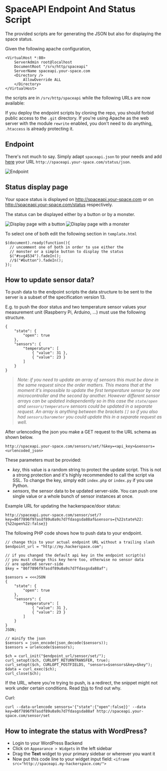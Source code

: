 SpaceAPI Endpoint And Status Script
===================================

The provided scripts are for generating the JSON but also for displaying the space status.

Given the following apache configuration,

```
<VirtualHost *:80>
    ServerAdmin root@localhost
    DocumentRoot "/srv/http/spaceapi"
    ServerName spaceapi.your-space.com
    <Directory />
        AllowOverride ALL
    </Directory>
</VirtualHost>
```

the scripts are in `/srv/http/spaceapi` while the following URLs are now available:

If you deploy the endpoint scripts by cloning the repo, you should forbid public access to the `.git` directory. If you're using Apache as the web server with the module `rewrite` enabled, you don't need to do anything, `.htaccess` is already protecting it.

Endpoint
--------

There's not much to say. Simply adapt `spaceapi.json` to your needs and add [here](http://spaceapi.net/add-your-space) your URL `http://spaceapi.your-space.com/status/json`.

![Endpoint](https://raw.github.com/SpaceApi/endpoint-scripts/master/screenshots/json.png)

Status display page
-------------------

Your space status is displayed on http://spaceapi.your-space.com or on http://spaceapi.your-space.com/status respectively.

The status can be displayed either by a button or by a monster.

![Display page with a button](https://raw.github.com/SpaceApi/endpoint-scripts/master/screenshots/button.png)
![Display page with a monster](https://raw.github.com/SpaceApi/endpoint-scripts/master/screenshots/monster.png)

To select one of both edit the following section in `template.html`

```
$(document).ready(function(){
  // uncomment one of both in order to use either the
  // monster or a simple button to display the status
  $("#svg4534").fadeIn();
  //$("#button").fadeIn();
});
```

How to update sensor data?
--------------------

To push data to the endpoint scripts the data structure to be sent to the server is a subset of the specification version 13.

E.g. to push the door status and two temperature sensor values your measurement unit (Raspberry Pi, Arduino, ...) must use the following structure.

```
{
    "state": {
        "open": true
    },
    "sensors": {
        "temperature": [
            { "value": 31 },
            { "value": 23 }
        ]
    }
}
```

> _Note: if you need to update an array of sensors this must be done in the same request since the order matters. This means that at the moment it's impossible to update the first temperature sensor by one microcontroller and the second by another. However different sensor arrays can be updated independently so in this case the `state/open` and `sensors/temperature` sensors could be updated in a separate request. An array is anything between the brackets `[]` so if you also had `sensors/barometer` you could update this in a separate request as well._

After urlencoding the json you make a GET request to the URL schema as shown below.

```
http://spaceapi.your-space.com/sensors/set/?&key=<api_key>&sensors=<urlencoded_json>
```

These parameters must be provided:

* _key_, this value is a random string to protect the update script. This is not a strong protection and it's highly recommended to call the script via SSL. To change the key, simply edit `index.php` or `index.py` if you use Python.
* _sensors_, the sensor data to be updated server-side. You can push one single value or a whole bunch of sensor instances at once.


Example URL for updating the hackerspace/door status:

```
http://spaceapi.your-space.com/sensor/set/?key=86f7896f97asdf89u0a9s7d7fdasgsda88af&sensors={%22state%22:{%22open%22:false}}
```

The following PHP code shows how to push data to your endpoint.

```
// change this to your actual endpoint URL without a trailing slash 
$endpoint_url = "http://my.hackerspace.com";

// if you changed the default api key in the endpoint script(s)
// you must change this key here too, otherwise no sensor data
// are updated server-side
$key = "86f7896f97asdf89u0a9s7d7fdasgsda88af";

$sensors = <<<JSON
{
    "state": {
        "open": true
    },
    "sensors": {
        "temperature": [
            { "value": 31 },
            { "value": 23 }
        ]
    }
}
JSON;

// minify the json
$sensors = json_encode(json_decode($sensors));
$sensors = urlencode($sensors);

$ch = curl_init("$endpoint_url/sensor/set/");
curl_setopt($ch, CURLOPT_RETURNTRANSFER, true);
curl_setopt($ch, CURLOPT_POSTFIELDS, "sensors=$sensors&key=$key");
$data = curl_exec($ch);
curl_close($ch);
```

If the URL, where you're trying to push, is a redirect, the snippet might not work under certain conditions. Read [this](http://slopjong.de/2012/03/31/curl-follow-locations-with-safe_mode-enabled-or-open_basedir-set/) to find out why.


Curl:

```
curl --data-urlencode sensors='{"state":{"open":false}}' --data key=86f7896f97asdf89u0a9s7d7fdasgsda88af http://spaceapi.your-space.com/sensor/set
```

How to integrate the status with WordPress?
----------------------------------------------------------------------

- Login to your WordPress Backend
- Click on `Appearance > Widgets` in the left sidebar
- Drag the **Text** widget to your primary sidebar or wherever you want it
- Now put this code line to your widget input field: ```<iframe src="http://spaceapi.my-hackerspace.com/">```
